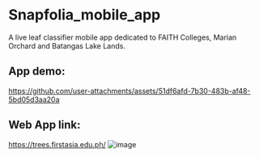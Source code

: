 # Snapfolia_mobile_app

A live leaf classifier mobile app dedicated to FAITH Colleges, Marian Orchard and Batangas Lake Lands.


## App demo:

https://github.com/user-attachments/assets/51df6afd-7b30-483b-af48-5bd05d3aa20a

## Web App link:
https://trees.firstasia.edu.ph/
![image](https://github.com/user-attachments/assets/ad051efa-bb1c-4652-8d82-1534f1cf7c2a)
